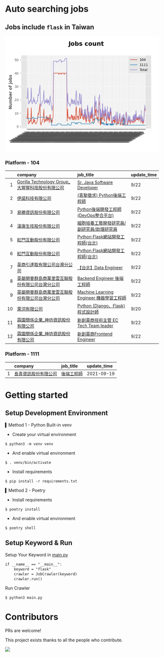 # Auto searching jobs

## Jobs include `flask` in Taiwan 

 ![image](./doc/plot_img.jpg)


### Platform - 104


|    | company                                                                                                | job_title                                                                                      | update_time   |
|---:|:-------------------------------------------------------------------------------------------------------|:-----------------------------------------------------------------------------------------------|:--------------|
|  1 | [Gorilla Technology Group_大猩猩科技股份有限公司](https://www.104.com.tw/company/wilokdc?jobsource=jolist_d_date) | [Sr. Java Software Developer](https://www.104.com.tw/job/3yh2d?jobsource=jolist_d_date)        | 9/22          |
|  2 | [伊諾科技有限公司](https://www.104.com.tw/company/1a2x6bkxph?jobsource=jolist_d_date)                          | [(真摯徵求) Python後端工程師](https://www.104.com.tw/job/70asp?jobsource=jolist_d_date)                 | 9/22          |
|  3 | [易勝資訊股份有限公司](https://www.104.com.tw/company/1a2x6bj8og?jobsource=jolist_d_date)                        | [Python後端開發工程師(DevOps整合平台)](https://www.104.com.tw/job/7asvo?jobsource=jolist_d_date)          | 9/22          |
|  4 | [漢康生技股份有限公司](https://www.104.com.tw/company/1a2x6blf97?jobsource=jolist_d_date)                        | [細胞培養工藝開發研究員/副研究員/助理研究員](https://www.104.com.tw/job/7cccb?jobsource=jolist_d_date)             | 9/22          |
|  5 | [紅門互動股份有限公司](https://www.104.com.tw/company/oh4m67k?jobsource=jolist_c_relevance)                      | [Python Flask網站開發工程師(台北)](https://www.104.com.tw/job/6xtfl?jobsource=jolist_c_relevance)       | 9/22          |
|  6 | [紅門互動股份有限公司](https://www.104.com.tw/company/oh4m67k?jobsource=jolist_d_date)                           | [Python Flask網站開發工程師(台北)](https://www.104.com.tw/job/6xtfl?jobsource=jolist_d_date)            | 9/22          |
|  7 | [英商引達取有限公司台灣分公司](https://www.104.com.tw/company/1a2x6bkz0n?jobsource=jolist_d_date)                    | [【台北】Data Engineer](https://www.104.com.tw/job/6pki0?jobsource=jolist_d_date)                  | 9/22          |
|  8 | [英屬開曼群島商萬里雲互聯股份有限公司台灣分公司](https://www.104.com.tw/company/1a2x6bk5cu?jobsource=jolist_d_date)           | [Backend Engineer 後端工程師](https://www.104.com.tw/job/6xipk?jobsource=jolist_d_date)             | 9/22          |
|  9 | [英屬開曼群島商萬里雲互聯股份有限公司台灣分公司](https://www.104.com.tw/company/1a2x6bk5cu?jobsource=jolist_d_date)           | [Machine Learning Engineer 機器學習工程師 ](https://www.104.com.tw/job/6c61u?jobsource=jolist_d_date) | 9/22          |
| 10 | [萊泀有限公司](https://www.104.com.tw/company/1a2x6blg3t?jobsource=jolist_c_relevance)                       | [Python (Django、Flask)程式設計師](https://www.104.com.tw/job/7cs5e?jobsource=jolist_c_relevance)    | 9/20          |
| 11 | [霖園關係企業_神坊資訊股份有限公司](https://www.104.com.tw/company/wdapdfc?jobsource=jolist_d_date)                    | [新創電商技術主管 EC Tech Team leader](https://www.104.com.tw/job/7aelb?jobsource=jolist_d_date)       | 9/22          |
| 12 | [霖園關係企業_神坊資訊股份有限公司](https://www.104.com.tw/company/wdapdfc?jobsource=jolist_d_date)                    | [新創電商Frontend Engineer](https://www.104.com.tw/job/7aen9?jobsource=jolist_d_date)              | 9/22          |

### Platform - 1111


|    | company                                              | job_title                                      | update_time   |
|---:|:-----------------------------------------------------|:-----------------------------------------------|:--------------|
|  1 | [長青資訊股份有限公司](https://www.1111.com.tw/corp/71694811/) | [後端工程師](https://www.1111.com.tw/job/85012186/) | 2021-09-19    |



# Getting started
## Setup Development Environment
▍Method 1 - Python Built-in venv

- Create your virtual environment
```
$ python3 -m venv venv
```
- And enable virtual environment
```
$ . venv/bin/activate
```
- Install requirements
```
$ pip install -r requirements.txt 
```

▍Method 2 - Poetry
- Install requirements
```
$ poetry install
```
- And enable virtual environment
```
$ poetry shell
```

## Setup Keyword & Run

Setup Your Keyword in [main.py](./main.py#L88)
```
if __name__ == "__main__":
    keyword = "flask"
    crawler = JobCrawler(keyword)
    crawler.run()
```

Run Crawler
```
$ python3 main.py
```

# Contributors
PRs are welcome!

This project exists thanks to all the people who contribute.

<a href="https://github.com/hsuanchi/auto-search-flask-job/graphs/contributors">
  <img src="https://contrib.rocks/image?repo=hsuanchi/auto-search-flask-job"/>
</a>
